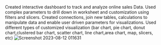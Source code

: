 Created interactive dashboard to track and analyze online sales Data.
Used complex parameters to drill down in worksheet and customization using filters and slicers.
Created connections, join new tables, calculations to manipulate data and enable user driven parameters for visualizations.
Used different types of customized visualization (bar chart, pie chart, donut chart,clustered bar chart, scatter chart, line chart,area chart, map, slicers, etc)
![Screenshot 2023-08-12 011631](https://github.com/vish1798/ecommerce-sales-dashboard/assets/88363792/72fd0d3e-f9d4-4c44-a8a0-79adf8bf3bd1)

